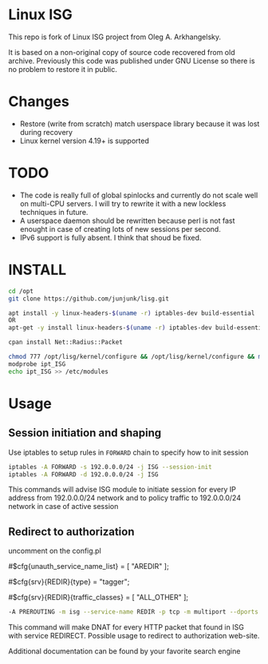 # Linux ISG
This repo is fork of Linux ISG project from Oleg A. Arkhangelsky.

It is based on a non-original copy of source code recovered from old archive. Previously this code was published under GNU License so there is no problem to restore it in public.

# Changes
* Restore (write from scratch) match userspace library because it was lost during recovery
* Linux kernel version 4.19+ is supported

# TODO
* The code is really full of global spinlocks and currently do not scale well on multi-CPU servers. I will try to rewrite it with a new lockless techniques in future.
* A userspace daemon should be rewritten because perl is not fast enought in case of creating lots of new sessions per second.
* IPv6 support is fully absent. I think that shoud be fixed.
# INSTALL
```bash
cd /opt
git clone https://github.com/junjunk/lisg.git

apt install -y linux-headers-$(uname -r) iptables-dev build-essential
OR
apt-get -y install linux-headers-$(uname -r) iptables-dev build-essential

cpan install Net::Radius::Packet

chmod 777 /opt/lisg/kernel/configure && /opt/lisg/kernel/configure && make clean && make && make install
modprobe ipt_ISG
echo ipt_ISG >> /etc/modules

```

# Usage
## Session initiation and shaping
Use iptables to setup rules in `FORWARD` chain to specify how to init session
```bash
iptables -A FORWARD -s 192.0.0.0/24 -j ISG --session-init
iptables -A FORWARD -d 192.0.0.0/24 -j ISG
```
This commands will advise ISG module to initiate session for every IP address from 192.0.0.0/24 network and to policy traffic to 192.0.0.0/24 network in case of active session

## Redirect to authorization
uncomment on the config.pl

#$cfg{unauth_service_name_list} = [ "AREDIR" ];

#$cfg{srv}{REDIR}{type} = "tagger";

#$cfg{srv}{REDIR}{traffic_classes} = [ "ALL_OTHER" ];

```bash
-A PREROUTING -m isg --service-name REDIR -p tcp -m multiport --dports 80,443 -j DNAT --to-destination 192.168.0.1
```
This command will make DNAT for every HTTP packet that found in ISG with service REDIRECT. Possible usage to redirect to authorization web-site.

Additional documentation can be found by your favorite search engine
